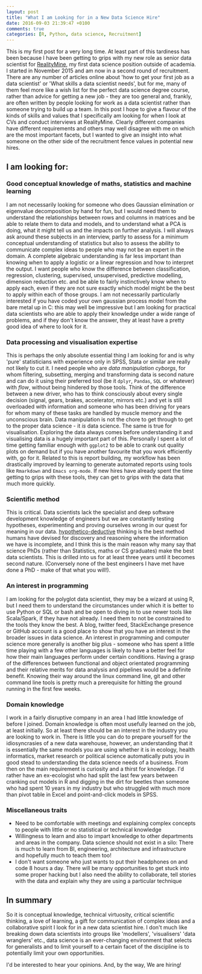 ```yaml
---
layout: post
title: "What I am Looking for in a New Data Science Hire"
date: 2016-09-03 21:39:47 +0100
comments: true
categories: [R, Python, data science, Recruitment] 
---
```



This is my first post for a very long time.  At least part of this tardiness has been because I have been getting to grips with my new role as senior data scientist for [RealityMine](http://www.realitymine.com), my first data science position outside of academia. I started in November 2015 and am now in a second round of recruitment. There are any number of articles online about 'how to get your first job as a data scientist' or 'What skills a data scientist needs', but for me, many of them feel more like a wish list for the perfect data science degree course, rather than advice for getting a new job - they are too general and, frankly, are often written by people looking for work as a data scientist rather than someone trying to build up a team. In this post I hope to give a flavour of the kinds of skills and values that I specifically am looking for when I look at CVs and conduct interviews at RealityMine. Clearly different companies have different requirements and others may well disagree with me on which are the most important facets, but I wanted to give an insight into what someone on the other side of the recruitment fence values in potential new hires.

## I am looking for:

### Good conceptual knowledge of maths, statistics and machine learning

I am not necessarily looking for someone who does Gaussian elimination or eigenvalue decomposition by hand for fun, but I would need them to understand the relationships between rows and columns in matrices and be able to relate them to data and models, and to understand what a PCA is doing, what it might tell us and the impacts on further analysis.  I will always ask around these subjects in an interview, partly to assess for a minimum conceptual understanding of statistics but also to assess the ability to communicate complex ideas to people who may not be an expert in the domain. A complete algebraic understanding is far less important than knowing when to apply a logistic or a linear regression and how to interpret the output. I want people who know the difference between classification, regression, clustering, supervised, unsupervised, predictive modelling, dimension reduction etc. and be able to fairly instinctively know when to apply each, even if they are not sure exactly which model might be the best to apply within each of those groups. I am not necessarily particularly interested if you have coded your own gaussian process model from the bare metal up in C: this may well be impressive but I am looking for practical data scientists who are able to apply their knowledge under a wide range of problems, and if they don't know the answer, they at least have a pretty good idea of where to look for it. 

### Data processing and visualisation expertise

This is perhaps the only absolute essential thing I am looking for and is why 'pure' statisticians with experience only in SPSS, Stata or similar are really not likely to cut it.  I need people who are _data manipulation cyborgs_, for whom  filtering, subsetting, merging and transforming data is second nature and can do it using their preferred tool (be it `dplyr`, `Pandas`, `SQL` or whatever) with _flow_, without being hindered by those tools.  Think of the difference between a new driver, who has to think consciously about every single decision (signal, gears, brakes, accelerator, mirrors etc.) and yet is still overloaded with information and someone who has been driving for years for whom many of these tasks are handled by muscle memory and the unconscious brain. Data manipulation is not the chore to get through to get to the proper data science - it _is_ data science. The same is true for visualisation. Exploring the data always comes before understanding it and visualising data is a hugely important part of this. Personally I spent a lot of time getting familiar enough with `ggplot2` to be able to crank out quality plots on demand but if you have another favourite that you work efficiently with, go for it.  Related to this is report building, my workflow has been drastically improved by learning to generate automated reports using tools like `Rmarkdown` and `Emacs org-mode`. If new hires have already spent the time getting to grips with these tools, they can get to grips with the data that much more quickly.

### Scientific method

This is critical.  Data scientists lack the specialist and deep software development knowledge of engineers but we are constantly testing hypotheses, experimenting and proving ourselves wrong in our quest for meaning in our data. [hypothetico-deductive](https://en.wikipedia.org/wiki/Hypothetico-deductive_model) thinking is the best method humans have devised for discovery and reasoning where the information we have is incomplete, and I think this is the main reason why many say that science PhDs (rather than Statistics, maths or CS graduates) make the best data scientists. This is drilled into us for at least three years until it becomes second nature. (Conversely none of the best engineers I have met have done a PhD - make of that what you will!).

### An interest in programming

I am looking for the polyglot data scientist, they may be a wizard at using R, but I need them to understand the circumstances under which it is better to use Python or SQL or bash and be open to diving in to use newer tools like Scala/Spark, if they have not already. I need them to not be constrained to the tools they know the best. A blog, twitter feed, StackExchange presence or GitHub account is a good place to show that you have an interest in the broader issues in data science. An interest in programming and computer science more generally is another big plus - someone who has spent a little time playing with a few other languages is likely to have a better feel for how their main languages perform under certain conditions. Having a grasp of the differences between functional and object orientated programming and their relative merits for data analysis and pipelines would be a definite benefit. Knowing their way around the linux command line, git and other command line tools is pretty much a prerequisite for hitting the ground running in the first few weeks.

### Domain knowledge

I work in a fairly disruptive company in an area I had little knowledge of before I joined.  Domain knowledge is often most usefully learned on the job, at least initially. So at least there should be an interest in the industry you are looking to work in. There is little you can do to prepare yourself for the idiosyncrasies of a new data warehouse, however, an understanding that it is essentially the same models you are using whether it is in ecology, health informatics, market research or political science automatically puts you in good stead to understanding the data science needs of a  business. From then on the main requirement is curiosity and a thirst for knowledge. I'd rather have an ex-ecologist who had split the last few years between cranking out models in R and digging in the dirt for beetles  than someone who had spent 10 years in my industry but who struggled with much more than pivot table in Excel and point-and-click models in SPSS.

### Miscellaneous traits

- Need to be comfortable with meetings and explaining complex concepts to people with little or no statistical or technical knowledge
- Willingness to learn and also to impart knowledge to other departments and areas in the company.  Data science should not exist in a silo: There is much to learn from BI, engineering, architecture and infrastructure and hopefully much to teach them too!
- I don't want someone who just wants to put their headphones on and code 8 hours a day.  There will be many opportunities to get stuck into some proper hacking but I also need the ability to collaborate, tell stories with the data and explain why they are using a particular technique


## In summary

So it is conceptual knowledge, technical virtuosity, critical scientific thinking, a love of learning, a gift for communication of complex ideas and a collaborative spirit I look for in a new data scientist hire. I don't much like breaking down data scientists into groups like 'modellers', 'visualisers' 'data wranglers' etc., data science is an ever-changing environment that selects for generalists and to limit yourself to a certain facet of the discipline is to potentially limit your own opportunities.

I'd be interested to hear your opinions. And, by the way, We are hiring!

